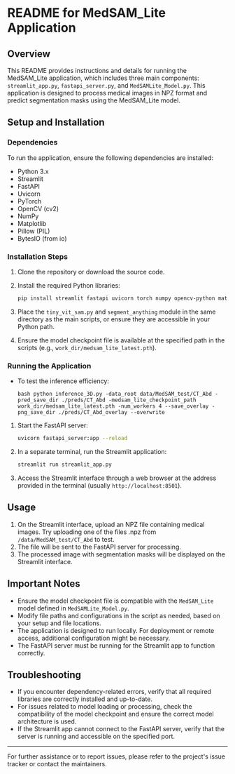 # README for MedSAM_Lite Application

## Overview

This README provides instructions and details for running the MedSAM_Lite application, which includes three main components: `streamlit_app.py`, `fastapi_server.py`, and `MedSAMLite_Model.py`. This application is designed to process medical images in NPZ format and predict segmentation masks using the MedSAM_Lite model.

## Setup and Installation

### Dependencies

To run the application, ensure the following dependencies are installed:

- Python 3.x
- Streamlit
- FastAPI
- Uvicorn
- PyTorch
- OpenCV (cv2)
- NumPy
- Matplotlib
- Pillow (PIL)
- BytesIO (from io)

### Installation Steps

1. Clone the repository or download the source code.
2. Install the required Python libraries:

   ```bash
   pip install streamlit fastapi uvicorn torch numpy opencv-python matplotlib pillow
   ```

3. Place the `tiny_vit_sam.py` and `segment_anything` module in the same directory as the main scripts, or ensure they are accessible in your Python path.

4. Ensure the model checkpoint file is available at the specified path in the scripts (e.g., `work_dir/medsam_lite_latest.pth`).

### Running the Application

- To test the inference efficiency:
   ```
  bash python inference_3D.py -data_root data/MedSAM_test/CT_Abd -pred_save_dir ./preds/CT_Abd -medsam_lite_checkpoint_path work_dir/medsam_lite_latest.pth -num_workers 4 --save_overlay -png_save_dir ./preds/CT_Abd_overlay --overwrite 
   ```

1. Start the FastAPI server:

   ```bash
   uvicorn fastapi_server:app --reload
   ```

2. In a separate terminal, run the Streamlit application:

   ```bash
   streamlit run streamlit_app.py
   ```

3. Access the Streamlit interface through a web browser at the address provided in the terminal (usually `http://localhost:8501`).

## Usage

1. On the Streamlit interface, upload an NPZ file containing medical images. Try uploading one of the files .npz from `/data/MedSAM_test/CT_Abd` to test.
2. The file will be sent to the FastAPI server for processing.
3. The processed image with segmentation masks will be displayed on the Streamlit interface.

## Important Notes

- Ensure the model checkpoint file is compatible with the `MedSAM_Lite` model defined in `MedSAMLite_Model.py`.
- Modify file paths and configurations in the script as needed, based on your setup and file locations.
- The application is designed to run locally. For deployment or remote access, additional configuration might be necessary.
- The FastAPI server must be running for the Streamlit app to function correctly.

## Troubleshooting

- If you encounter dependency-related errors, verify that all required libraries are correctly installed and up-to-date.
- For issues related to model loading or processing, check the compatibility of the model checkpoint and ensure the correct model architecture is used.
- If the Streamlit app cannot connect to the FastAPI server, verify that the server is running and accessible on the specified port.

---

For further assistance or to report issues, please refer to the project's issue tracker or contact the maintainers.